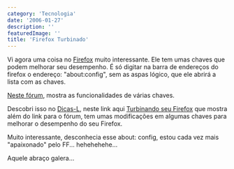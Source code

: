 ```yaml
---
category: 'Tecnologia'
date: '2006-01-27'
description: ''
featuredImage: ''
title: 'Firefox Turbinado'
---
```


Vi agora uma coisa no [Firefox](http://www.spreadfirefox.com/?q=affiliates&id=157396&t=196) muito interessante. Ele tem umas chaves que podem melhorar seu desempenho. É só digitar na barra de endereços do firefox o endereço: "about:config", sem as aspas lógico, que ele abrirá a lista com as chaves.

[Neste fórum](http://forums.mozillazine.org/viewtopic.php?t=53650&postdays=0&postorder=asc&postsperpage=15&start=0), mostra as funcionalidades de várias chaves.

Descobri isso no [Dicas-L](http://www.dicas-l.com.br), neste link aqui [Turbinando seu Firefox](http://www.dicas-l.com.br/dicas-l/20041221.php) que mostra além do link para o fórum, tem umas modificações em algumas chaves para melhorar o desempenho do seu Firefox.

Muito interessante, desconhecia esse about: config, estou cada vez mais "apaixonado" pelo FF... hehehehehe...

Aquele abraço galera...

